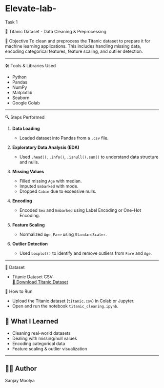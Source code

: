 # Elevate-lab-
Task 1

🚢 Titanic Dataset - Data Cleaning & Preprocessing

📌 Objective
To clean and preprocess the Titanic dataset to prepare it for machine learning applications. This includes handling missing data, encoding categorical features, feature scaling, and outlier detection.

---

🛠 Tools & Libraries Used
- Python
- Pandas
- NumPy
- Matplotlib
- Seaborn
- Google Colab

---

🔍 Steps Performed

1. **Data Loading**
   - Loaded dataset into Pandas from a `.csv` file.

2. **Exploratory Data Analysis (EDA)**
   - Used `.head()`, `.info()`, `.isnull().sum()` to understand data structure and nulls.

3. **Missing Values**
   - Filled missing `Age` with median.
   - Imputed `Embarked` with mode.
   - Dropped `Cabin` due to excessive nulls.

4. **Encoding**
   - Encoded `Sex` and `Embarked` using Label Encoding or One-Hot Encoding.

5. **Feature Scaling**
   - Normalized `Age`, `Fare` using `StandardScaler`.

6. **Outlier Detection**
   - Used `boxplot()` to identify and remove outliers from `Fare` and `Age`.

---

📂 Dataset
- Titanic Dataset CSV:  
  [🔗 Download Titanic Dataset](https://www.kaggle.com/datasets/brendan45774/titanic-machine-learning-from-disaster)


🚀 How to Run
- Upload the Titanic dataset (`titanic.csv`) in Colab or Jupyter.
- Open and run the notebook `titanic_cleaning.ipynb`.


## 🎯 What I Learned
- Cleaning real-world datasets
- Dealing with missing/null values
- Encoding categorical data
- Feature scaling & outlier visualization

---

## 👨‍💻 Author
Sanjay Moolya

